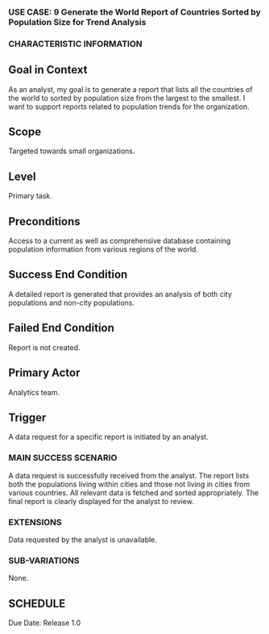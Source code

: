### USE CASE: 9 Generate the World Report of Countries Sorted by Population Size for Trend Analysis

### CHARACTERISTIC INFORMATION
## Goal in Context
As an analyst, my goal is to generate a report that lists all the countries of the world to sorted by population size from the largest to the smallest.
I want to support reports related to population trends for the organization.

## Scope
Targeted towards small organizations.

## Level
Primary task.

## Preconditions
Access to a current  as well as comprehensive database containing population information from various regions of the world.

## Success End Condition
A detailed report is generated that provides an analysis of both city populations and non-city populations.

## Failed End Condition
Report is not created.

## Primary Actor
Analytics team.

## Trigger
A data request for a specific report is initiated by an analyst.

### MAIN SUCCESS SCENARIO
A data request is successfully received from the analyst.
The report lists both the populations living within cities and those not living in cities from various countries.
All relevant data is fetched and sorted appropriately.
The final report is clearly displayed for the analyst to review.

### EXTENSIONS
Data requested by the analyst is unavailable.

### SUB-VARIATIONS
None.

## SCHEDULE
Due Date: Release 1.0

